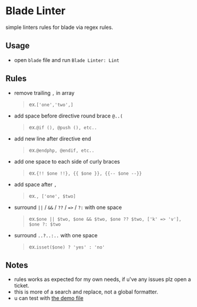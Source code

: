 # Blade Linter

simple linters rules for blade via regex rules.

## Usage

- open `blade` file and run `Blade Linter: Lint`

## Rules

- remove trailing `,` in array
    > ex.`['one','two',]`

- add space before directive round brace `@..(`
    > ex.`@if (), @push (), etc..`

- add new line after directive end
    > ex.`@endphp, @endif, etc..`

- add one space to each side of curly braces
    > ex.`{!! $one !!}, {{ $one }}, {{-- $one --}}`

- add space after `,`
    > ex.`, ['one', $two]`

- surround `||` / `&&` / `??` / `=>` / `?:` with one space
    > ex.`$one || $two, $one && $two, $one ?? $two, ['k' => 'v'], $one ?: $two`

- surround `..?..:..` with one space
    > ex.`isset($one) ? 'yes' : 'no'`

## Notes

- rules works as expected for my own needs, if u've any issues plz open a ticket.
- this is more of a search and replace, not a global formatter.
- u can test with [the demo file](demo/index.blade.php)
